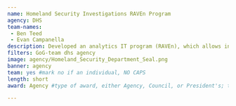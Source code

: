 ```yaml
---
name: Homeland Security Investigations RAVEn Program
agency: DHS
team-names:
 - Ben Teed
 - Evan Campanella
description: Developed an analytics IT program (RAVEn), which allows information to be processed and stored quickly from multiple sources. RAVEn has reduced time and taxpayer dollars and has directly improved DHS’ ability to dismantle transnational criminal organizations and protect the nation. The team’s effort saved 6 months of manual processing time and is estimated to save $1.8 million per year.
filters: GoG-team dhs agency
image: agency/Homeland_Security_Department_Seal.png
banner: agency
team: yes #mark no if an individual, NO CAPS
length: short
award: Agency #type of award, either Agency, Council, or President's; this is case sensitive so make sure to match the options listed exactly. This section generates the format of the card

---
```

